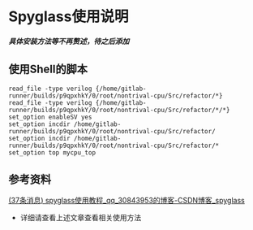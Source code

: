 # Spyglass使用说明

##### 具体安装方法等不再赘述，待之后添加

## 使用Shell的脚本

```shell
read_file -type verilog {/home/gitlab-runner/builds/p9qpxhkY/0/root/nontrival-cpu/Src/refactor/*}
read_file -type verilog {/home/gitlab-runner/builds/p9qpxhkY/0/root/nontrival-cpu/Src/refactor/*/*}
set_option enableSV yes
set_option incdir /home/gitlab-runner/builds/p9qpxhkY/0/root/nontrival-cpu/Src/refactor/
set_option incdir /home/gitlab-runner/builds/p9qpxhkY/0/root/nontrival-cpu/Src/refactor/*
set_option top mycpu_top
```

## 参考资料

[(37条消息) spyglass使用教程_qq_30843953的博客-CSDN博客_spyglass](https://blog.csdn.net/qq_30843953/article/details/109629618)

- 详细请查看上述文章查看相关使用方法